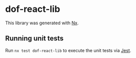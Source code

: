 # dof-react-lib

This library was generated with [Nx](https://nx.dev).

## Running unit tests

Run `nx test dof-react-lib` to execute the unit tests via [Jest](https://jestjs.io).
